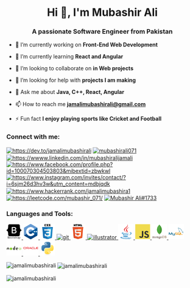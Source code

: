 <h1 align="center">Hi 👋, I'm Mubashir Ali</h1>
<h3 align="center">A passionate Software Engineer from Pakistan</h3>

<p align="left"> <a href="https://github.com/ryo-ma/github-profile-trophy"><!--<img src="https://github-profile-trophy.vercel.app/?username=jamalimubashirali" alt="jamalimubashirali"/>--></a> </p>

- 🔭 I’m currently working on **Front-End Web Development**

- 🌱 I’m currently learning **React and Angular**

- 👯 I’m looking to collaborate on **in Web projects**

- 🤝 I’m looking for help with **projects I am making**

- 💬 Ask me about **Java, C++, React, Angular**

- 📫 How to reach me **jamalimubashirali@gmail.com**

- ⚡ Fun fact **I enjoy playing sports like Cricket and Football**

<h3 align="left">Connect with me:</h3>
<p align="left">
<a href="https://dev.to/jamalimubashirali" target="blank"><img align="center" src="https://raw.githubusercontent.com/rahuldkjain/github-profile-readme-generator/master/src/images/icons/Social/devto.svg" alt="https://dev.to/jamalimubashirali" height="30" width="40" /></a>
<a href="https://twitter.com/mubashirali071" target="blank"><img align="center" src="https://raw.githubusercontent.com/rahuldkjain/github-profile-readme-generator/master/src/images/icons/Social/twitter.svg" alt="mubashirali071" height="30" width="40" /></a>
<a href="https://linkedin.com/in/mubashiralijamali" target="blank"><img align="center" src="https://raw.githubusercontent.com/rahuldkjain/github-profile-readme-generator/master/src/images/icons/Social/linked-in-alt.svg" alt="https://wwww.linkedin.com/in/mubashiralijamali" height="30" width="40" /></a>
<a href="https://fb.com/profile.php?id=100070304503803&mibextid=zbwkwl" target="blank"><img align="center" src="https://raw.githubusercontent.com/rahuldkjain/github-profile-readme-generator/master/src/images/icons/Social/facebook.svg" alt="https://www.facebook.com/profile.php?id=100070304503803&mibextid=zbwkwl" height="30" width="40" /></a>
<a href="https://instagram.com/invites/contact/?i=6sjm26d3hv3w&utm_content=mdbjqdk" target="blank"><img align="center" src="https://raw.githubusercontent.com/rahuldkjain/github-profile-readme-generator/master/src/images/icons/Social/instagram.svg" alt="https://www.instagram.com/invites/contact/?i=6sjm26d3hv3w&utm_content=mdbjqdk" height="30" width="40" /></a>
<a href="https://www.hackerrank.com/jamalimubashira1" target="blank"><img align="center" src="https://raw.githubusercontent.com/rahuldkjain/github-profile-readme-generator/master/src/images/icons/Social/hackerrank.svg" alt="https://www.hackerrank.com/jamalimubashira1" height="30" width="40" /></a>
<a href="https://www.leetcode.com/mubashir_071/" target="blank"><img align="center" src="https://raw.githubusercontent.com/rahuldkjain/github-profile-readme-generator/master/src/images/icons/Social/leet-code.svg" alt="https://leetcode.com/mubashir_071/" height="30" width="40" /></a>
<a href="https://discord.gg/Mubashir Ali#1733" target="blank"><img align="center" src="https://raw.githubusercontent.com/rahuldkjain/github-profile-readme-generator/master/src/images/icons/Social/discord.svg" alt="Mubashir Ali#1733" height="30" width="40" /></a>
</p>

<h3 align="left">Languages and Tools:</h3>
<p align="left"> <a href="https://getbootstrap.com" target="_blank" rel="noreferrer"> <img src="https://raw.githubusercontent.com/devicons/devicon/master/icons/bootstrap/bootstrap-plain-wordmark.svg" alt="bootstrap" width="40" height="40"/> </a> <a href="https://www.w3schools.com/cpp/" target="_blank" rel="noreferrer"> <img src="https://raw.githubusercontent.com/devicons/devicon/master/icons/cplusplus/cplusplus-original.svg" alt="cplusplus" width="40" height="40"/> </a> <a href="https://www.w3schools.com/css/" target="_blank" rel="noreferrer"> <img src="https://raw.githubusercontent.com/devicons/devicon/master/icons/css3/css3-original-wordmark.svg" alt="css3" width="40" height="40"/> </a> <a href="https://git-scm.com/" target="_blank" rel="noreferrer"> <img src="https://www.vectorlogo.zone/logos/git-scm/git-scm-icon.svg" alt="git" width="40" height="40"/> </a> <a href="https://www.w3.org/html/" target="_blank" rel="noreferrer"> <img src="https://raw.githubusercontent.com/devicons/devicon/master/icons/html5/html5-original-wordmark.svg" alt="html5" width="40" height="40"/> </a> <a href="https://www.adobe.com/in/products/illustrator.html" target="_blank" rel="noreferrer"> <img src="https://www.vectorlogo.zone/logos/adobe_illustrator/adobe_illustrator-icon.svg" alt="illustrator" width="40" height="40"/> </a> <a href="https://www.java.com" target="_blank" rel="noreferrer"> <img src="https://raw.githubusercontent.com/devicons/devicon/master/icons/java/java-original.svg" alt="java" width="40" height="40"/> </a> <a href="https://developer.mozilla.org/en-US/docs/Web/JavaScript" target="_blank" rel="noreferrer"> <img src="https://raw.githubusercontent.com/devicons/devicon/master/icons/javascript/javascript-original.svg" alt="javascript" width="40" height="40"/> </a> <a href="https://www.mongodb.com/" target="_blank" rel="noreferrer"> <img src="https://raw.githubusercontent.com/devicons/devicon/master/icons/mongodb/mongodb-original-wordmark.svg" alt="mongodb" width="40" height="40"/> </a> <a href="https://www.mysql.com/" target="_blank" rel="noreferrer"> <img src="https://raw.githubusercontent.com/devicons/devicon/master/icons/mysql/mysql-original-wordmark.svg" alt="mysql" width="40" height="40"/> </a> <a href="https://nodejs.org" target="_blank" rel="noreferrer"> <img src="https://raw.githubusercontent.com/devicons/devicon/master/icons/nodejs/nodejs-original-wordmark.svg" alt="nodejs" width="40" height="40"/> </a> <a href="https://www.oracle.com/" target="_blank" rel="noreferrer"> <img src="https://raw.githubusercontent.com/devicons/devicon/master/icons/oracle/oracle-original.svg" alt="oracle" width="40" height="40"/> </a> <a href="https://www.python.org" target="_blank" rel="noreferrer"> <img src="https://raw.githubusercontent.com/devicons/devicon/master/icons/python/python-original.svg" alt="python" width="40" height="40"/> </a> </p>

<p><img align="left" src="https://github-readme-stats.vercel.app/api/top-langs?username=jamalimubashirali&show_icons=true&locale=en&layout=compact" alt="jamalimubashirali" /></p>

<p>&nbsp;<img align="center" src="https://github-readme-stats.vercel.app/api?username=jamalimubashirali&show_icons=true&locale=en" alt="jamalimubashirali" /></p>

<p><img align="center" src="https://github-readme-streak-stats.herokuapp.com/?user=jamalimubashirali&" alt="jamalimubashirali" /></p>
